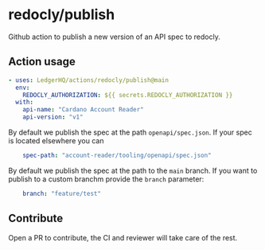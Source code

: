 # redocly/publish

Github action to publish a new version of an API spec to redocly.

## Action usage

```yaml
- uses: LedgerHQ/actions/redocly/publish@main
  env:
    REDOCLY_AUTHORIZATION: ${{ secrets.REDOCLY_AUTHORIZATION }}
  with:
    api-name: "Cardano Account Reader"
    api-version: "v1"
```

By default we publish the spec at the path `openapi/spec.json`.
If your spec is located elsewhere you can 

```yaml
    spec-path: "account-reader/tooling/openapi/spec.json"
```

By default we publish the spec at the path to the `main` branch.
If you want to publish to a custom branchm provide the `branch` parameter:

```yaml
    branch: "feature/test"
```

## Contribute

Open a PR to contribute, the CI and reviewer will take care of the rest.
